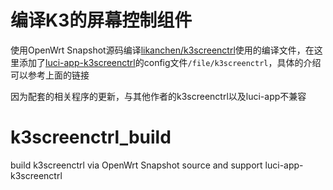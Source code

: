 # 编译K3的屏幕控制组件

使用OpenWrt Snapshot源码编译[likanchen/k3screenctrl](https://github.com/likanchen/k3screenctrl)使用的编译文件，在这里添加了[luci-app-k3screenctrl](https://github.com/likanchen/luci-app-k3screenctrl)的config文件`/file/k3screenctrl`，具体的介绍可以参考上面的链接

因为配套的相关程序的更新，与其他作者的k3screenctrl以及luci-app不兼容

# k3screenctrl_build

 build k3screenctrl via OpenWrt Snapshot source and support luci-app-k3screenctrl
